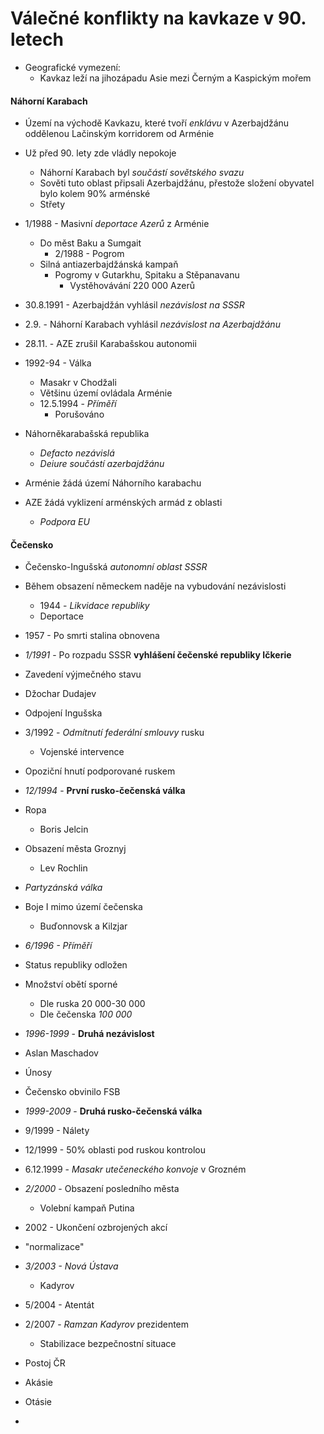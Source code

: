 # Válečné konflikty na kavkaze v 90. letech

- Geografické vymezení:
	- Kavkaz leží na jihozápadu Asie mezi Černým a Kaspickým mořem

#### Náhorní Karabach
- Území na východě Kavkazu, které tvoří *enklávu* v Azerbajdžánu oddělenou Lačinským korridorem od Arménie
- Už před 90. lety zde vládly nepokoje
	- Náhorní Karabach byl *součástí sovětského svazu*
	- Sověti tuto oblast připsali Azerbajdžánu, přestože složení obyvatel bylo kolem 90% arménské
	- Střety
- 1/1988 - Masivní *deportace Azerů* z Arménie
	- Do měst Baku a Sumgait
		- 2/1988 - Pogrom
	- Silná antiazerbajdžánská kampaň
		- Pogromy v Gutarkhu, Spitaku a Stěpanavanu
			- Vystěhovávání 220 000 Azerů
- 30.8.1991 - Azerbajdžán vyhlásil *nezávislost na SSSR*
- 2.9. - Náhorní Karabach vyhlásil *nezávislost na Azerbajdžánu*
- 28.11. - AZE zrušil Karabašskou autonomii
- 1992-94 - Válka
	- Masakr v Chodžali
	- Většinu území ovládala Arménie
	- 12.5.1994 - *Příměří*
		- Porušováno
- Náhorněkarabašská republika
	- *Defacto nezávislá*
	- *Deiure součástí azerbajdžánu*

- Arménie žádá území Náhorního karabachu
- AZE žádá vyklizení arménských armád z oblasti
	- *Podpora EU*


#### Čečensko

- Čečensko-Ingušská *autonomní oblast SSSR*
- Během obsazení německem naděje na vybudování nezávislosti
	- 1944 - *Likvidace republiky*
	- Deportace
- 1957 - Po smrti stalina obnovena

- *1/1991* - Po rozpadu SSSR **vyhlášení čečenské republiky Ičkerie**
- Zavedení výjmečného stavu
- Džochar Dudajev
- Odpojení Ingušska
- 3/1992 - *Odmítnutí federální smlouvy* rusku
	- Vojenské intervence
- Opoziční hnutí podporované ruskem

- *12/1994* - **První rusko-čečenská válka**
- Ropa
	- Boris Jelcin
- Obsazení města Groznyj
	- Lev Rochlin
- *Partyzánská válka*
- Boje I mimo území čečenska
	- Buďonnovsk a Kilzjar
- *6/1996 - Příměří*
- Status republiky odložen
- Množství obětí sporné
	- Dle ruska 20 000-30 000
	- Dle čečenska *100 000*

- *1996-1999* - **Druhá nezávislost**
- Aslan Maschadov
- Únosy
- Čečensko obvinilo FSB

- *1999-2009* - **Druhá rusko-čečenská válka**
- 9/1999 - Nálety
- 12/1999 - 50% oblasti pod ruskou kontrolou
- 6.12.1999 - *Masakr utečeneckého konvoje* v Grozném
- *2/2000* - Obsazení posledního města
	- Volební kampaň Putina
- 2002 - Ukončení ozbrojených akcí
- "normalizace"
- *3/2003 - Nová Ústava*
	- Kadyrov
- 5/2004 - Atentát
- 2/2007 - *Ramzan Kadyrov* prezidentem
	- Stabilizace bezpečnostní situace


- Postoj ČR
- Akásie
- Otásie
- 